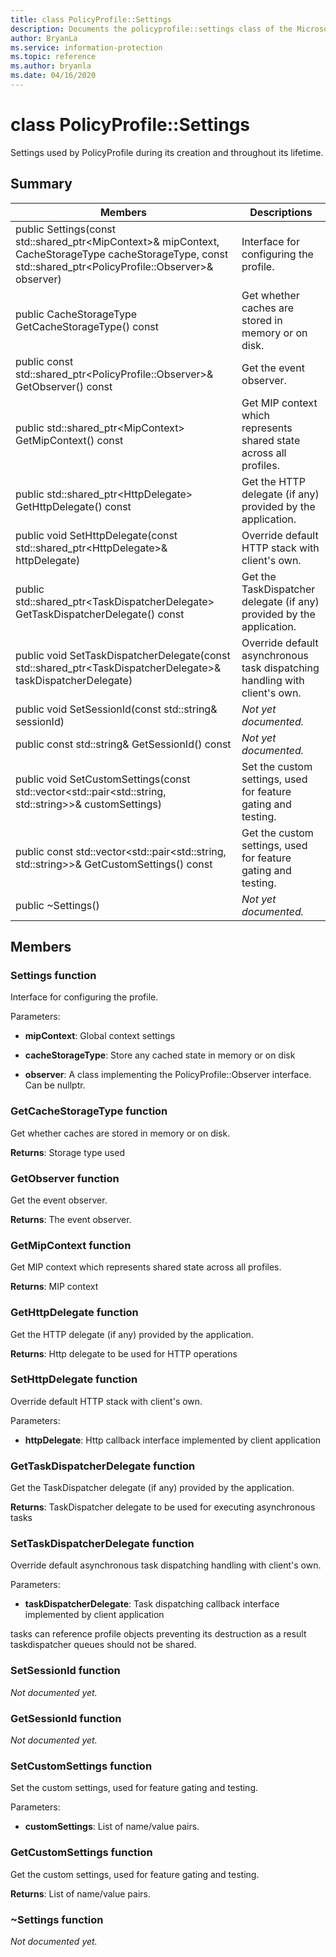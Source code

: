 ```yaml
---
title: class PolicyProfile::Settings 
description: Documents the policyprofile::settings class of the Microsoft Information Protection (MIP) SDK.
author: BryanLa
ms.service: information-protection
ms.topic: reference
ms.author: bryanla
ms.date: 04/16/2020
---
```


# class PolicyProfile::Settings 
Settings used by PolicyProfile during its creation and throughout its lifetime.
  
## Summary
 Members                        | Descriptions                                
--------------------------------|---------------------------------------------
public Settings(const std::shared_ptr\<MipContext\>& mipContext, CacheStorageType cacheStorageType, const std::shared_ptr\<PolicyProfile::Observer\>& observer)  |  Interface for configuring the profile.
public CacheStorageType GetCacheStorageType() const  |  Get whether caches are stored in memory or on disk.
public const std::shared_ptr\<PolicyProfile::Observer\>& GetObserver() const  |  Get the event observer.
public std::shared_ptr\<MipContext\> GetMipContext() const  |  Get MIP context which represents shared state across all profiles.
public std::shared_ptr\<HttpDelegate\> GetHttpDelegate() const  |  Get the HTTP delegate (if any) provided by the application.
public void SetHttpDelegate(const std::shared_ptr\<HttpDelegate\>& httpDelegate)  |  Override default HTTP stack with client's own.
public std::shared_ptr\<TaskDispatcherDelegate\> GetTaskDispatcherDelegate() const  |  Get the TaskDispatcher delegate (if any) provided by the application.
public void SetTaskDispatcherDelegate(const std::shared_ptr\<TaskDispatcherDelegate\>& taskDispatcherDelegate)  |  Override default asynchronous task dispatching handling with client's own.
public void SetSessionId(const std::string& sessionId)  | _Not yet documented._
public const std::string& GetSessionId() const  | _Not yet documented._
public void SetCustomSettings(const std::vector\<std::pair\<std::string, std::string\>\>& customSettings)  |  Set the custom settings, used for feature gating and testing.
public const std::vector\<std::pair\<std::string, std::string\>\>& GetCustomSettings() const  |  Get the custom settings, used for feature gating and testing.
public ~Settings()  | _Not yet documented._
  
## Members
  
### Settings function
Interface for configuring the profile.

Parameters:  
* **mipContext**: Global context settings 


* **cacheStorageType**: Store any cached state in memory or on disk 


* **observer**: A class implementing the PolicyProfile::Observer interface. Can be nullptr.


  
### GetCacheStorageType function
Get whether caches are stored in memory or on disk.

  
**Returns**: Storage type used
  
### GetObserver function
Get the event observer.

  
**Returns**: The event observer.
  
### GetMipContext function
Get MIP context which represents shared state across all profiles.

  
**Returns**: MIP context
  
### GetHttpDelegate function
Get the HTTP delegate (if any) provided by the application.

  
**Returns**: Http delegate to be used for HTTP operations
  
### SetHttpDelegate function
Override default HTTP stack with client's own.

Parameters:  
* **httpDelegate**: Http callback interface implemented by client application


  
### GetTaskDispatcherDelegate function
Get the TaskDispatcher delegate (if any) provided by the application.

  
**Returns**: TaskDispatcher delegate to be used for executing asynchronous tasks
  
### SetTaskDispatcherDelegate function
Override default asynchronous task dispatching handling with client's own.

Parameters:  
* **taskDispatcherDelegate**: Task dispatching callback interface implemented by client application


tasks can reference profile objects preventing its destruction as a result taskdispatcher queues should not be shared.
  
### SetSessionId function
_Not documented yet._

  
### GetSessionId function
_Not documented yet._

  
### SetCustomSettings function
Set the custom settings, used for feature gating and testing.

Parameters:  
* **customSettings**: List of name/value pairs.


  
### GetCustomSettings function
Get the custom settings, used for feature gating and testing.

  
**Returns**: List of name/value pairs.
  
### ~Settings function
_Not documented yet._
